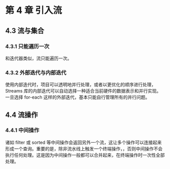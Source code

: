 # 第 4 章 引入流

## 4.3 流与集合

### 4.3.1 只能遍历一次

和迭代器类似，流只能遍历一次。

### 4.3.2 外部迭代与内部迭代

使用内部迭代时，项目可以透明地并行处理，或者以更优化的顺序进行处理，Streams 库的内部迭代可以自动选择一种适合当前硬件的数据表示和并行实现。一旦选择 for-each 这样的外部迭代，基本只能自行管理所有的并行问题。

## 4.4 流操作

### 4.4.1 中间操作

诸如 filter 或 sorted 等中间操作会返回另外一个流，这让多个操作可以连接起来形成一个查询。重要的是，除非流水线上触发一个终端操作，，否则中间操作不会执行任何处理。这是因为中间操作一般都可以合并起来，在终端操作时一次性全部处理。

